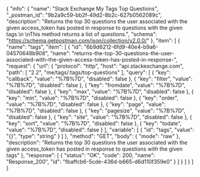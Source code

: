 {
  "info": {
    "name": "Stack Exchange My Tags Top Questions",
    "_postman_id": "9b2a9c59-bb2f-49d2-8b2c-627b0562089c",
    "description": "Returns the top 30 questions the user associated with the given access_token has posted in response to questions with the given tags.\n \nThis method returns a list of questions.",
    "schema": "https://schema.getpostman.com/json/collection/v2.0.0/"
  },
  "item": [
    {
      "name": "tags",
      "item": [
        {
          "id": "6b9d6212-6fd9-40e4-b9a6-04570648b908",
          "name": "returns-the-top-30-questions-the-user-associated-with-the-given-access-token-has-posted-in-response-",
          "request": {
            "url": {
              "protocol": "http",
              "host": "api.stackexchange.com",
              "path": [
                "2.2",
                "me/tags/:tags/top-questions"
              ],
              "query": [
                {
                  "key": "callback",
                  "value": "%7B%7D",
                  "disabled": false
                },
                {
                  "key": "filter",
                  "value": "%7B%7D",
                  "disabled": false
                },
                {
                  "key": "fromdate",
                  "value": "%7B%7D",
                  "disabled": false
                },
                {
                  "key": "max",
                  "value": "%7B%7D",
                  "disabled": false
                },
                {
                  "key": "min",
                  "value": "%7B%7D",
                  "disabled": false
                },
                {
                  "key": "order",
                  "value": "%7B%7D",
                  "disabled": false
                },
                {
                  "key": "page",
                  "value": "%7B%7D",
                  "disabled": false
                },
                {
                  "key": "pagesize",
                  "value": "%7B%7D",
                  "disabled": false
                },
                {
                  "key": "site",
                  "value": "%7B%7D",
                  "disabled": false
                },
                {
                  "key": "sort",
                  "value": "%7B%7D",
                  "disabled": false
                },
                {
                  "key": "todate",
                  "value": "%7B%7D",
                  "disabled": false
                }
              ],
              "variable": [
                {
                  "id": "tags",
                  "value": "{}",
                  "type": "string"
                }
              ]
            },
            "method": "GET",
            "body": {
              "mode": "raw"
            },
            "description": "Returns the top 30 questions the user associated with the given access_token has posted in response to questions with the given tags"
          },
          "response": [
            {
              "status": "OK",
              "code": 200,
              "name": "Response_200",
              "id": "fbaffcb6-5cde-436d-b665-d6d110f359e0"
            }
          ]
        }
      ]
    }
  ]
}